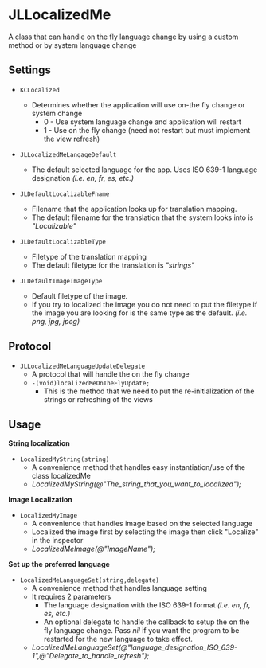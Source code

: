 JLLocalizedMe
=============

A class that can handle on the fly language change by using a custom method or by system language change



Settings
--------

* ``KCLocalized``
    * Determines whether the application will use on-the fly change or system change
       *  0 - Use system language change and application will restart
       *  1 - Use on the fly change (need not restart but must implement the view refresh)
  

* ``JLLocalizedMeLangageDefault``
  * The default selected language for the app. Uses ISO 639-1 language designation _(i.e. en, fr, es, etc.)_
   

 
* ``JLDefaultLocalizableFname``
    * Filename that the application looks up for translation mapping.
    * The default filename for the translation that the system looks into is _"Localizable"_

* ``JLDefaultLocalizableType``
    * Filetype of the translation mapping 
    *  The default filetype for the translation is _"strings"_

* ``JLDefaultImageImageType``
    * Default filetype of the image.
    * If you try to localized the image you do not need to put the filetype if the image you are looking for is the same type as the default. _(i.e. png, jpg, jpeg)_
    
Protocol
--------

* ``JLLocalizedMeLanguageUpdateDelegate``
   * A protocol that will handle the on the fly change
   * ``-(void)localizedMeOnTheFlyUpdate;``
      * This is the method that we need to put the re-initialization of the strings or refreshing of the views



Usage
-----

<b>String localization</b>

  * ``LocalizedMyString(string)``
    * A convenience method that handles easy instantiation/use of the class localizedMe
    * *LocalizedMyString(@"The\_string\_that\_you\_want\_to\_localized");*
    
<b>Image Localization</b>

 * ``LocalizedMyImage``
   *  A convenience that handles image based on the selected language
   *  Localized the image first by selecting the image then click "Localize" in the inspector
   * *LocalizedMeImage(@"ImageName");*
   

<b>Set up the preferred language</b>
 * ``LocalizedMeLanguageSet(string,delegate)``
   * A convenience method that handles language setting
   * It requires 2 parameters
      * The language designation with the ISO 639-1 format _(i.e. en, fr, es, etc.)_
      * An optional delegate to handle the callback to setup the on the fly language change. Pass _nil_ if you want the program to be restarted for the new language to take effect. 
   * *LocalizedMeLanguageSet(@"language_designation_ISO_639-1",@"Delegate_to_handle_refresh");*
   

        
    
